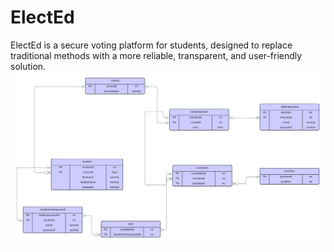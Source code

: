# ElectEd
ElectEd is a secure voting platform for students, designed to replace traditional methods with a more reliable, transparent, and user-friendly solution.
![ERD](ERD.png)
